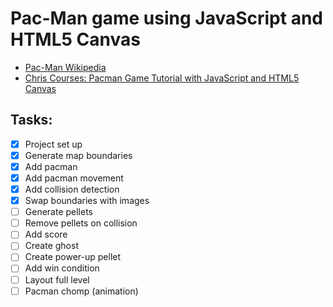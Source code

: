 # Pac-Man game using JavaScript and HTML5 Canvas

- [Pac-Man Wikipedia](https://en.wikipedia.org/wiki/Pac-Man)
- [Chris Courses: Pacman Game Tutorial with JavaScript and HTML5 Canvas](https://www.youtube.com/watch?v=5IMXpp3rohQ)  

## Tasks:
- [x] Project set up
- [x] Generate map boundaries
- [x] Add pacman 
- [x] Add pacman movement
- [x] Add collision detection
- [x] Swap boundaries with images
- [ ] Generate pellets
- [ ] Remove pellets on collision
- [ ] Add score
- [ ] Create ghost
- [ ] Create power-up pellet
- [ ] Add win condition
- [ ] Layout full level
- [ ] Pacman chomp (animation)
